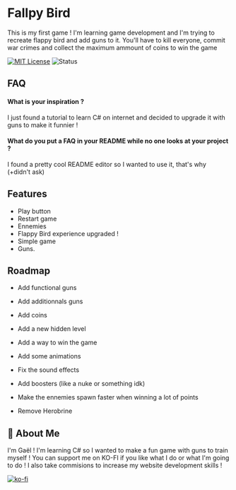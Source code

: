 
# Fallpy Bird

This is my first game ! I'm learning game development and I'm trying to recreate flappy bird and add guns to it. You'll have to kill everyone, commit war crimes and collect the maximum ammount of coins to win the game





[![MIT License](https://img.shields.io/badge/License-MIT-green.svg)](https://choosealicense.com/licenses/mit/)
![Status](https://img.shields.io/badge/Status-Currently_On_Going-blue)




## FAQ

#### What is your inspiration ?

I just found a tutorial to learn C# on internet and decided to upgrade it with guns to make it funnier ! 

#### What do you put a FAQ in your README while no one looks at your project ?

I found a pretty cool README editor so I wanted to use it, that's why (+didn't ask)


## Features

- Play button
- Restart game
- Ennemies
- Flappy Bird experience upgraded ! 
- Simple game 
- Guns. 


## Roadmap

- Add functional guns

- Add additionnals guns 

- Add coins 

- Add a new hidden level 

- Add a way to win the game 

- Add some animations

- Fix the sound effects

- Add boosters (like a nuke or something idk)

- Make the ennemies spawn faster when winning a lot of points 

- Remove Herobrine


## 🚀 About Me
I'm Gaël ! I'm learning C# so I wanted to make a fun game with guns to train myself ! 
You can support me on KO-FI if you like what I do or what I'm going to do ! I also take commisions to increase my website development skills ! 

[![ko-fi](https://ko-fi.com/img/githubbutton_sm.svg)](https://ko-fi.com/V7V0148C5L)

